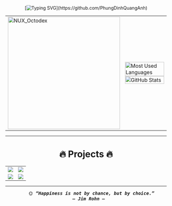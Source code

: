 <div align="center">
  
<!-- Typing SVG -->
[![Typing SVG](https://readme-typing-svg.demolab.com?font=Rubik&size=25&pause=500&color=2776B7&center=true&vCenter=true&width=630&lines=👋+Hello!+I'm+Quang+Anh;🙋‍♂️+Mind+if+I+ask+your+name?;.+.+.+.+.;😊+Nice+to+meet+you!;💬+What+are+you+passionate+about?;.+.+.+.+.;🎯+I'm+into+ML,+DL+and+building+AI+projects!;😄+Wishing+you+a+day+full+of+smiles!)](https://github.com/PhungDinhQuangAnh)

<table style="width:100%;">
  <tr>
    <td>
        <img src="https://user-images.githubusercontent.com/74038190/212741999-016fddbd-617a-4448-8042-0ecf907aea25.gif" width="350" alt="NUX_Octodex">
    </td>
    <td>
      <!-- 💻 Top Languages -->
      <img src="https://github-readme-stats.vercel.app/api/top-langs/?username=PhungDinhQuangAnh&layout=compact&hide=CSS&langs_count=6&theme=tokyonight&border_color=58A6FF&hide_border=false" alt="Most Used Languages" width="100%"/>
      <!-- 📊 GitHub Stats -->
      <img src="https://github-readme-stats.vercel.app/api?username=PhungDinhQuangAnh&show_icons=true&theme=tokyonight&border_color=58A6FF&hide_border=false" alt="GitHub Stats" width="100%"/>
    </td>
  </tr>
</table>

---

# 🔥 Projects 🔥

<table>
  <tr>
    <td width="50%">
      <a href="https://github.com/PhungDinhQuangAnh/streamlit-ai-health">
      <img src="https://github-readme-stats.vercel.app/api/pin/?username=PhungDinhQuangAnh&repo=streamlit-ai-health&theme=tokyonight&border_color=89CFF0&border_radius=12">
      </a>
    </td>
    <td width="50%">
      <a href="https://github.com/PhungDinhQuangAnh/streamlit-ai-health">
      <img src="https://github-readme-stats.vercel.app/api/pin/?username=PhungDinhQuangAnh&repo=streamlit-ai-health&theme=onedark&border_color=61dafb&border_radius=12">
      </a>
    </td>
  </tr>
  <tr>
    <td width="50%">
      <a href="https://github.com/PhungDinhQuangAnh/streamlit-ai-health">
      <img src="https://github-readme-stats.vercel.app/api/pin/?username=PhungDinhQuangAnh&repo=streamlit-ai-health&theme=radical&border_color=F94D6A&border_radius=12">
      </a>
    </td>
    <td width="50%">
      <a href="https://github.com/PhungDinhQuangAnh/streamlit-ai-health">
      <img src="https://github-readme-stats.vercel.app/api/pin/?username=PhungDinhQuangAnh&repo=streamlit-ai-health&theme=midnight-purple&border_color=A084E8&border_radius=12">
      </a>
    </td>
  </tr>
</table>

---

<pre>
    🌞<b><i> “Happiness is not by chance, but by choice.”
  — Jim Rohn —
      </i></b>
</pre>

</div>

















 
